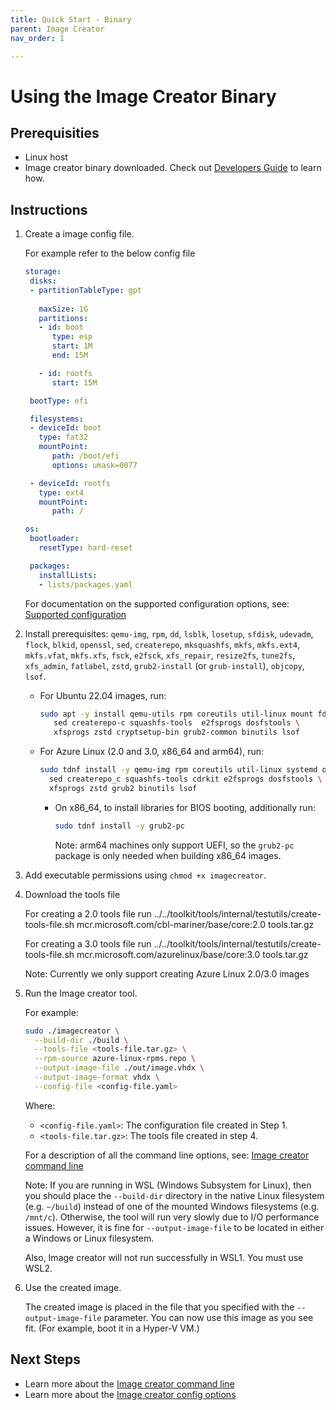 ```yaml
---
title: Quick Start - Binary
parent: Image Creator
nav_order: 1

---
```


# Using the Image Creator Binary

## Prerequisities

- Linux host
- Image creator binary downloaded. Check out [Developers Guide](../developer-guide.md) to learn how.

## Instructions

1. Create a image config file.

   For example refer to the below config file

   ```yaml
   storage:
    disks:
    - partitionTableType: gpt
      
      maxSize: 1G
      partitions:
      - id: boot
         type: esp
         start: 1M
         end: 15M

      - id: rootfs
         start: 15M

    bootType: efi

    filesystems:
    - deviceId: boot
      type: fat32
      mountPoint:
         path: /boot/efi
         options: umask=0077

    - deviceId: rootfs
      type: ext4
      mountPoint:
         path: /

   os:
    bootloader:
      resetType: hard-reset

    packages:
      installLists:
      - lists/packages.yaml
   ```

   For documentation on the supported configuration options, see:
   [Supported configuration](../api/configuration.md)

2. Install prerequisites: `qemu-img`, `rpm`, `dd`, `lsblk`, `losetup`, `sfdisk`,
   `udevadm`, `flock`, `blkid`, `openssl`, `sed`, `createrepo`, `mksquashfs`,
    `mkfs`, `mkfs.ext4`, `mkfs.vfat`, `mkfs.xfs`, `fsck`,
   `e2fsck`, `xfs_repair`, `resize2fs`, `tune2fs`, `xfs_admin`, `fatlabel`, `zstd`,
   `grub2-install` (or `grub-install`), `objcopy`, `lsof`.

   - For Ubuntu 22.04 images, run:

     ```bash
     sudo apt -y install qemu-utils rpm coreutils util-linux mount fdisk udev openssl \
        sed createrepo-c squashfs-tools  e2fsprogs dosfstools \
        xfsprogs zstd cryptsetup-bin grub2-common binutils lsof
     ```

   - For Azure Linux (2.0 and 3.0, x86_64 and arm64), run:

     ```bash
     sudo tdnf install -y qemu-img rpm coreutils util-linux systemd openssl \
       sed createrepo_c squashfs-tools cdrkit e2fsprogs dosfstools \
       xfsprogs zstd grub2 binutils lsof
     ```

     - On x86_64, to install libraries for BIOS booting, additionally run:

       ```bash
       sudo tdnf install -y grub2-pc
       ```

       Note: arm64 machines only support UEFI, so the `grub2-pc` package is only needed
       when building x86_64 images.

3. Add executable permissions using `chmod +x imagecreator`.

4. Download the tools file 
   
   For creating a 2.0 tools file run
    ../../toolkit/tools/internal/testutils/create-tools-file.sh mcr.microsoft.com/cbl-mariner/base/core:2.0 tools.tar.gz

   For creating a 3.0 tools file run 
    ../../toolkit/tools/internal/testutils/create-tools-file.sh mcr.microsoft.com/azurelinux/base/core:3.0 tools.tar.gz

   Note: Currently we only support creating Azure Linux 2.0/3.0 images 

5. Run the Image creator tool.

   For example:

    ```bash
    sudo ./imagecreator \
      --build-dir ./build \
      --tools-file <tools-file.tar.gz> \
      --rpm-source azure-linux-rpms.repo \
      --output-image-file ./out/image.vhdx \
      --output-image-format vhdx \
      --config-file <config-file.yaml>
    ```

   Where:

   - `<config-file.yaml>`: The configuration file created in Step 1.
   - `<tools-file.tar.gz>`: The tools file created in step 4.


   For a description of all the command line options, see:
   [Image creator command line](../api/cli.md)

   Note: If you are running in WSL (Windows Subsystem for Linux), then you should place the
   `--build-dir` directory in the native Linux filesystem (e.g. `~/build`) instead of one of the
   mounted Windows filesystems (e.g. `/mnt/c`). Otherwise, the tool will run very slowly due to I/O
   performance issues. However, it is fine for `--output-image-file` to be located in either a
   Windows or Linux filesystem.

   Also, Image creator will not run successfully in WSL1. You must use WSL2.

6. Use the created image.

   The created image is placed in the file that you specified with the
   `--output-image-file` parameter. You can now use this image as you see fit.
   (For example, boot it in a Hyper-V VM.)

## Next Steps

- Learn more about the [Image creator command line](../api/cli.md)
- Learn more about the [Image creator config options](../api/configuration.md)
